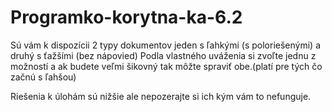 # Programko-korytna-ka-6.2

Sú vám k dispozícii 2 typy dokumentov jeden s ľahkými (s poloriešenými) a druhý s ťažšími (bez nápovied)
Podla vlastného uváženia si zvoľte jednu z možností a ak budete veľmi šikovný tak môžte spraviť obe.(platí pre tých čo začnú s ľahšou)

Riešenia k úlohám sú nižšie ale nepozerajte si ich kým vám to nefunguje.
